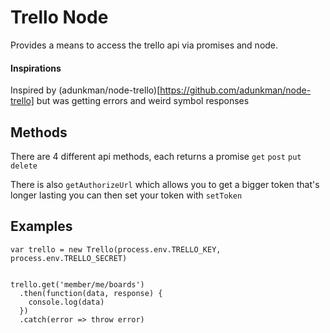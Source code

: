 Trello Node
===

Provides a means to access the trello api via promises and node.

#### Inspirations 
Inspired by (adunkman/node-trello)[https://github.com/adunkman/node-trello] but was getting
errors and weird symbol responses

## Methods

There are 4 different api methods, each returns a promise
`get`
`post`
`put`
`delete`

There is also `getAuthorizeUrl` which allows you to get a bigger token that's longer lasting
you can then set your token with `setToken`

## Examples

```
var trello = new Trello(process.env.TRELLO_KEY, process.env.TRELLO_SECRET)


trello.get('member/me/boards')
  .then(function(data, response) {
    console.log(data)
  })
  .catch(error => throw error)
```
